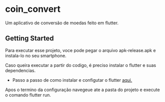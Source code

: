 # coin_convert

Um aplicativo de conversão de moedas feito em flutter.

## Getting Started

Para executar esse projeto, voce pode pegar o arquivo apk-release.apk e instala-lo no seu smartphone.

Caso queira executar a partir do codigo, é preciso instalar o flutter e suas dependencias.

 - Passo a passo de como instalar e configutar o flutter [aqui.](https://medium.com/flutter-comunidade-br/instalando-e-configurando-flutter-no-windows-cae74711df1e)

Apos o termino da configuração navegeue ate a pasta do projeto e execute o comando flutter run.

